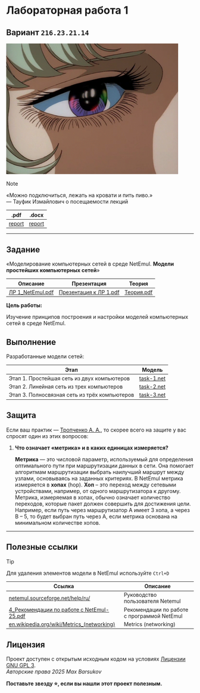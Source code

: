 # Лабораторная работа 1

## Вариант `216.23.21.14`

<img alt="griffith" src="https://github.com/maxbarsukov/itmo/blob/master/.docs/griffith.gif" height="350">

> [!NOTE]
> «Можно подключиться, лежать на кровати и пить пиво.»\
> — Тауфик Измайлович о посещаемости лекций

|.pdf|.docx|
|-|-|
| [report](./docs/report.pdf) | [report](./docs/report.docx) |

---

## Задание

«Моделирование компьютерных сетей в среде NetEmul. **Модели простейших компьютерных сетей**»

| Описание | Презентация | Теория |
| --- | --- | --- |
| [ЛР 1_NetEmul.pdf](./ЛР%201_NetEmul.pdf) | [Презентация к ЛР 1.pdf](./Презентация%20к%20ЛР%201.pdf) | [Теория.pdf](./Теория.pdf) |

**Цель работы:**

Изучение принципов построения и настройки моделей компьютерных сетей в среде NetEmul.

## Выполнение

Разработанные модели сетей:

| Этап | Модель |
| --- | --- |
| Этап 1. Простейшая сеть из двух компьютеров | [task-1.net](./networks/task-1.net)
| Этап 2. Линейная сеть из трех компьютеров | [task-2.net](./networks/task-2.net)
| Этап 3. Полносвязная сеть из трёх компьютеров | [task-3.net](./networks/task-3.net)

## Защита

Если ваш практик — [Тропченко А. А.](https://my.itmo.ru/persons/111848), то скорее всего на защите у вас спросят один из этих вопросов:

1. **Что означает «метрика» и в каких единицах измеряется?**

   **Метрика** — это числовой параметр, используемый для определения оптимального пути при маршрутизации данных в сети. Она помогает алгоритмам маршрутизации выбрать наилучший маршрут между узлами, основываясь на заданных критериях. В NetEmul метрика измеряется в **хопах** (hop). **Хоп** – это переход между сетевыми устройствами, например, от одного маршрутизатора к другому. Метрика, измеряемая в хопах, обычно означает количество переходов, которые пакет должен совершить для достижения цели. Например, если путь через маршрутизатор A имеет 3 хопа, а через B – 5, то будет выбран путь через A, если метрика основана на минимальном количестве хопов.

---

## Полезные ссылки

> [!TIP]
> Для удаления элементов модели в NetEmul используйте `Ctrl+D`

| Ссылка | Описание |
| --- | --- |
| [netemul.sourceforge.net/help/ru/](https://netemul.sourceforge.net/help/ru/) | Руководство пользователя Netemul |
| [4_Рекомендации по работе с NetEmul-25.pdf](../../4_Рекомендации%20по%20работе%20с%20NetEmul-25.pdf) | Рекомендации по работе с программой NetEmul |
| [en.wikipedia.org/wiki/Metrics_(networking)](https://en.wikipedia.org/wiki/Metrics_(networking)) | Metrics (networking) |

## Лицензия <a name="license"></a>

Проект доступен с открытым исходным кодом на условиях [Лицензии GNU GPL 3](https://opensource.org/license/gpl-3-0/). \
*Авторские права 2025 Max Barsukov*

**Поставьте звезду :star:, если вы нашли этот проект полезным.**
